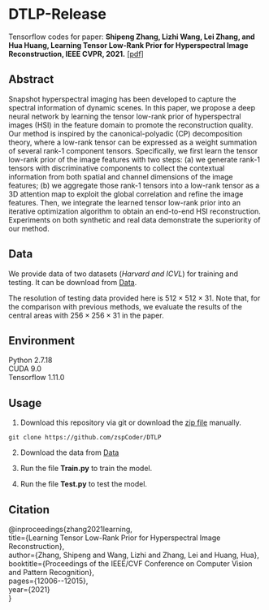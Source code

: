 # DTLP-Release
Tensorflow codes for paper: **Shipeng Zhang, Lizhi Wang, Lei Zhang, and Hua Huang, Learning Tensor Low-Rank Prior for Hyperspectral Image Reconstruction, IEEE CVPR, 2021.** [[pdf]](https://openaccess.thecvf.com/content/CVPR2021/papers/Zhang_Learning_Tensor_Low-Rank_Prior_for_Hyperspectral_Image_Reconstruction_CVPR_2021_paper.pdf)

## Abstract
Snapshot hyperspectral imaging has been developed to capture the spectral information of dynamic scenes. In this paper, we propose a deep neural network by learning the tensor low-rank prior of hyperspectral images (HSI) in the feature domain to promote the reconstruction quality. Our method is inspired by the canonical-polyadic (CP) decomposition theory, where a low-rank tensor can be expressed as a weight summation of several rank-1 component tensors. Specifically, we first learn the tensor low-rank prior of the image features with two steps: (a) we generate rank-1 tensors with discriminative components to collect the contextual information from both spatial and channel dimensions of the image features; (b) we aggregate those rank-1 tensors into a low-rank tensor as a 3D attention map to exploit the global correlation and refine the image features. Then, we integrate the learned tensor low-rank prior into an iterative optimization algorithm to obtain an end-to-end HSI reconstruction. Experiments on both synthetic and real data demonstrate the superiority of our method.

## Data
We provide data of two datasets (*Harvard and ICVL*) for training and testing. It can be download from [Data](https://drive.google.com/drive/folders/1DJ8VVzrSZ73K1C3D1hsNKnWHmNH5sgMt?usp=sharing). 

The resolution of testing data provided here is $512 \times 512 \times 31$. Note that, for the comparison with previous methods, we evaluate the results of the central areas with $256 \times 256 \times 31$ in the paper.

## Environment
Python 2.7.18<br/>
CUDA 9.0<br/>
Tensorflow 1.11.0<br/>


## Usage
1. Download this repository via git or download the [zip file](https://github.com/zspCoder/DTLP/archive/refs/heads/main.zip) manually.
```
git clone https://github.com/zspCoder/DTLP
```
2. Download the data from [Data](https://drive.google.com/drive/folders/1DJ8VVzrSZ73K1C3D1hsNKnWHmNH5sgMt?usp=sharing)

3. Run the file **Train.py** to train the model.

4. Run the file **Test.py** to test the model.

## Citation
@inproceedings{zhang2021learning,<br/>
  title={Learning Tensor Low-Rank Prior for Hyperspectral Image Reconstruction},<br/>
  author={Zhang, Shipeng and Wang, Lizhi and Zhang, Lei and Huang, Hua},<br/>
  booktitle={Proceedings of the IEEE/CVF Conference on Computer Vision and Pattern Recognition},<br/>
  pages={12006--12015},<br/>
  year={2021}<br/>
}
